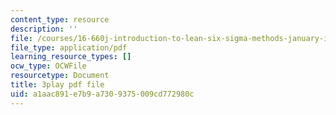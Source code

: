 ```yaml
---
content_type: resource
description: ''
file: /courses/16-660j-introduction-to-lean-six-sigma-methods-january-iap-2012/a1aac891e7b9a7309375009cd772980c_8RlA0D6cjDc.pdf
file_type: application/pdf
learning_resource_types: []
ocw_type: OCWFile
resourcetype: Document
title: 3play pdf file
uid: a1aac891-e7b9-a730-9375-009cd772980c
---
```

